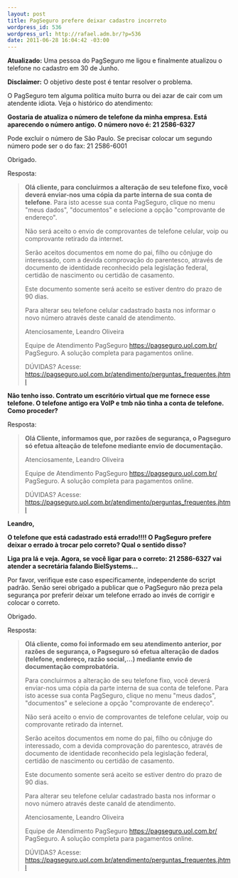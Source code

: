 ```yaml
--- 
layout: post
title: PagSeguro prefere deixar cadastro incorreto
wordpress_id: 536
wordpress_url: http://rafael.adm.br/?p=536
date: 2011-06-28 16:04:42 -03:00
---
```

<strong>Atualizado:</strong> Uma pessoa do PagSeguro me ligou e finalmente atualizou o telefone no cadastro em 30 de Junho.

<strong>Disclaimer:</strong> O objetivo deste post é tentar resolver o problema.

O PagSeguro tem alguma política muito burra ou dei azar de cair com um atendente idiota. Veja o histórico do atendimento:

<strong>Gostaria de atualiza o número de telefone da minha empresa. Está aparecendo o número antigo.
O número novo é: 21 2586-6327</strong>

Pode excluir o número de São Paulo.
Se precisar colocar um segundo número pode ser o do fax: 21 2586-6001

Obrigado.

Resposta:
<blockquote><strong>Olá cliente, para concluirmos a alteração de seu telefone fixo, você deverá enviar-nos uma cópia da parte interna de sua conta de telefone</strong>. Para isto acesse sua conta PagSeguro, clique no menu "meus dados", "documentos" e selecione a opção "comprovante de endereço".

Não será aceito o envio de comprovantes de telefone celular, voip ou comprovante retirado da internet.

Serão aceitos documentos em nome do pai, filho ou cônjuge do interessado, com a devida comprovação do parentesco, através de documento de identidade reconhecido pela legislação federal, certidão de nascimento ou certidão de casamento.

Este documento somente será aceito se estiver dentro do prazo de 90 dias.

Para alterar seu telefone celular cadastrado basta nos informar o novo número através deste canald de atendimento.

Atenciosamente,
Leandro Oliveira

Equipe de Atendimento PagSeguro https://pagseguro.uol.com.br/
PagSeguro. A solução completa para pagamentos online.

DÚVIDAS? Acesse: https://pagseguro.uol.com.br/atendimento/perguntas_frequentes.jhtml</blockquote>

<strong>Não tenho isso. Contrato um escritório virtual que me fornece esse telefone. O telefone antigo era VoIP e tmb não tinha a conta de telefone. Como proceder?</strong>

Resposta:
<blockquote><strong>Olá Cliente, informamos que, por razões de segurança, o Pagseguro só efetua alteação de telefone mediante envio de documentação.</strong>

Atenciosamente,
Leandro Oliveira

Equipe de Atendimento PagSeguro https://pagseguro.uol.com.br/
PagSeguro. A solução completa para pagamentos online.

DÚVIDAS? Acesse: https://pagseguro.uol.com.br/atendimento/perguntas_frequentes.jhtml</blockquote>

<strong>Leandro,

O telefone que está cadastrado está errado!!!!
O PagSeguro prefere deixar o errado à trocar pelo correto? Qual o sentido disso?

Liga pra lá e veja. Agora, se você ligar para o correto: 21 2586-6327 vai atender a secretária falando BielSystems...</strong>

Por favor, verifique este caso especificamente, independente do script padrão. Senão serei obrigado a publicar que o PagSeguro não preza pela segurança por preferir deixar um telefone errado ao invés de corrigir e colocar o correto.

Obrigado.

Resposta:
<blockquote><strong>Olá cliente, como foi informado em seu atendimento anterior, por razões de segurança, o Pagseguro só efetua alteração de dados (telefone, endereço, razão social,...) mediante envio de documentação comprobatória.</strong>

Para concluirmos a alteração de seu telefone fixo, você deverá enviar-nos uma cópia da parte interna de sua conta de telefone. Para isto acesse sua conta PagSeguro, clique no menu "meus dados", "documentos" e selecione a opção "comprovante de endereço".

Não será aceito o envio de comprovantes de telefone celular, voip ou comprovante retirado da internet.

Serão aceitos documentos em nome do pai, filho ou cônjuge do interessado, com a devida comprovação do parentesco, através de documento de identidade reconhecido pela legislação federal, certidão de nascimento ou certidão de casamento.

Este documento somente será aceito se estiver dentro do prazo de 90 dias.

Para alterar seu telefone celular cadastrado basta nos informar o novo número através deste canald de atendimento.

Atenciosamente,
Leandro Oliveira

Equipe de Atendimento PagSeguro https://pagseguro.uol.com.br/
PagSeguro. A solução completa para pagamentos online.

DÚVIDAS? Acesse: https://pagseguro.uol.com.br/atendimento/perguntas_frequentes.jhtml</blockquote>
